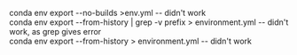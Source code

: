 conda env export --no-builds >env.yml -- didn't work  
conda env export --from-history | grep -v prefix > environment.yml -- didn't work, as grep gives error  
conda env export --from-history > environment.yml -- didn't work   
